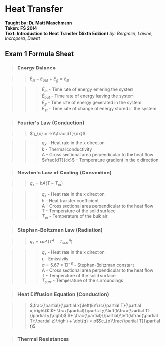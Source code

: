 # Heat Transfer
**Taught by: Dr. Matt Maschmann**  
**Taken: FS 2014**  
**Text: Introduction to Heat Transfer (Sixth Edition)**
*by: Bergman, Lavine, Incropera, Dewitt*

## Exam 1 Formula Sheet 

> ### Energy Balance

>> $\dot{E}_{in} - \dot{E}_{out} + \dot{E}_{g} = \dot{E}_{st}$

>>> $\dot{E}_{in}$ - Time rate of energy entering the system  
>>> $\dot{E}_{out}$ - Time rate of energy leaving the system  
>>> $\dot{E}_{g}$ - Time rate of energy generated in the system  
>>> $\dot{E}_{st}$ - Time rate of change of energy stored in the system

> ### Fourier's Law (Conduction)

>> $q_{x} = -kA\frac{dT}{dx}$

>>> $q_{x}$ - Heat rate in the x direction  
>>> k - Thermal conductivity  
>>> A - Cross sectional area perpendicular to the heat flow  
>>> $\frac{dT}{dx}$ - Temperature gradient in the x direction

> ### Newton's Law of Cooling (Convection)

>> $q_{x} = hA(T - T_{\infty})$  

>>> $q_{x}$ - Heat rate in the x direction  
>>> h - Heat transfer coefficient  
>>> A - Cross sectional area perpendicular to the heat flow  
>>> T - Temperature of the solid surface  
>>> $T_{\infty}$ - Temperature of the bulk air

> ### Stephan-Boltzman Law (Radiation)

>> $q_{x} = \epsilon \sigma A(T^{4} - T_{surr}^{4})$

>>> $q_{x}$ - Heat rate in the x direction  
>>> $\epsilon$ - Emissivity  
>>> $\sigma = 5.67 * 10^{-8}$ - Stephan-Boltzman constant  
>>> A - Cross sectional area perpendicular to the heat flow  
>>> T - Temperature of the solid surface  
>>> $T_{surr}$ - Temperature of the surroundings

> ### Heat Diffusion Equation (Conduction)

>> $\frac{\partial}{\partial x}\left(k\frac{\partial T}{\partial x}\right)$
$+ \frac{\partial}{\partial y}\left(k\frac{\partial T}{\partial y}\right)$
$+ \frac{\partial}{\partial}\left(k\frac{\partial T}{\partial z}\right) + \dot{q}
= p$$c_{p}\frac{\partial T}{\partial t}$

> ### Thermal Resistances
